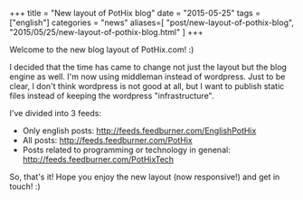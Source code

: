 +++
title = "New layout of PotHix blog"
date = "2015-05-25"
tags = ["english"]
categories = "news"
aliases=[
  "post/new-layout-of-pothix-blog",
  "2015/05/25/new-layout-of-pothix-blog.html"
]
+++

Welcome to the new blog layout of PotHix.com! :)

I decided that the time has came to change not just the layout but the blog
engine as well. I'm now using middleman instead of wordpress. Just to be clear,
I don't think wordpress is not good at all, but I want to publish static files
instead of keeping the wordpress "infrastructure".

I've divided into 3 feeds:

* Only english posts: <http://feeds.feedburner.com/EnglishPotHix>
* All posts: <http://feeds.feedburner.com/PotHix>
* Posts related to programming or technology in genenal: <http://feeds.feedburner.com/PotHixTech>

So, that's it! Hope you enjoy the new layout (now responsive!) and get in touch! :)
